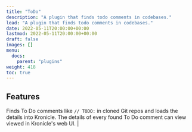 ```yaml
---
title: "ToDo"
description: "A plugin that finds todo comments in codebases."
lead: "A plugin that finds todo comments in codebases."
date: 2022-05-11T20:00:00+00:00
lastmod: 2022-05-11T20:00:00+00:00
draft: false
images: []
menu:
  docs:
    parent: "plugins"
weight: 418
toc: true
---
```


## Features

Finds To Do comments like `// TODO:` in cloned Git repos and loads the details into Kronicle.  The details of every
found To Do comment can view viewed in Kronicle's web UI.                                                                                                                                                                                                      |

